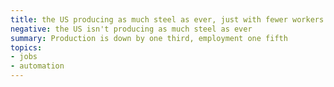 ```yaml
---
title: the US producing as much steel as ever, just with fewer workers
negative: the US isn't producing as much steel as ever
summary: Production is down by one third, employment one fifth
topics:
- jobs
- automation
---
```

